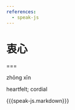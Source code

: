 ```yaml
---
references:
  - speak-js
---
```


# 衷心

===

zhōng xīn

heartfelt; cordial

{{{speak-js.markdown}}}
